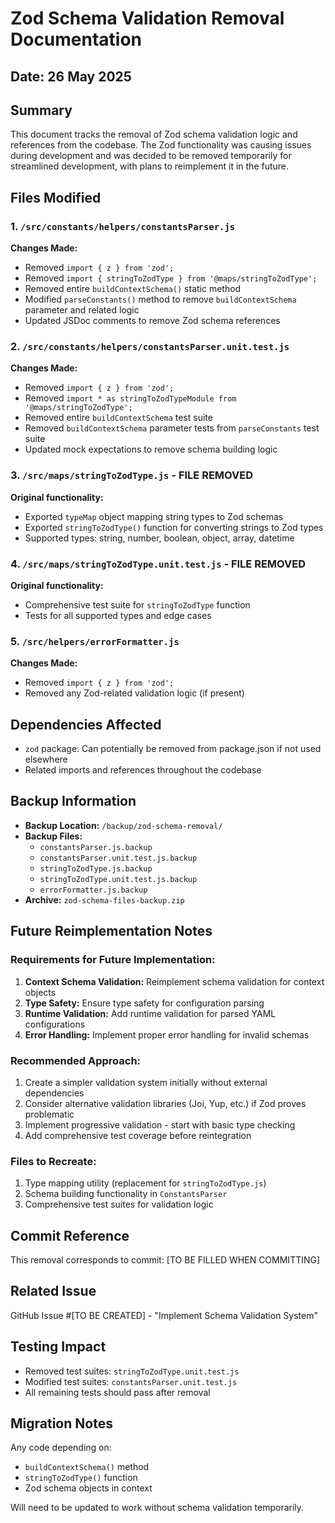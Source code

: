 # Zod Schema Validation Removal Documentation

## Date: 26 May 2025

## Summary
This document tracks the removal of Zod schema validation logic and references from the codebase. The Zod functionality was causing issues during development and was decided to be removed temporarily for streamlined development, with plans to reimplement it in the future.

## Files Modified

### 1. `/src/constants/helpers/constantsParser.js`
**Changes Made:**
- Removed `import { z } from 'zod';`
- Removed `import { stringToZodType } from '@maps/stringToZodType';`
- Removed entire `buildContextSchema()` static method
- Modified `parseConstants()` method to remove `buildContextSchema` parameter and related logic
- Updated JSDoc comments to remove Zod schema references

### 2. `/src/constants/helpers/constantsParser.unit.test.js`
**Changes Made:**
- Removed `import { z } from 'zod';`
- Removed `import * as stringToZodTypeModule from '@maps/stringToZodType';`
- Removed entire `buildContextSchema` test suite
- Removed `buildContextSchema` parameter tests from `parseConstants` test suite
- Updated mock expectations to remove schema building logic

### 3. `/src/maps/stringToZodType.js` - **FILE REMOVED**
**Original functionality:**
- Exported `typeMap` object mapping string types to Zod schemas
- Exported `stringToZodType()` function for converting strings to Zod types
- Supported types: string, number, boolean, object, array, datetime

### 4. `/src/maps/stringToZodType.unit.test.js` - **FILE REMOVED**
**Original functionality:**
- Comprehensive test suite for `stringToZodType` function
- Tests for all supported types and edge cases

### 5. `/src/helpers/errorFormatter.js`
**Changes Made:**
- Removed `import { z } from 'zod';`
- Removed any Zod-related validation logic (if present)

## Dependencies Affected
- `zod` package: Can potentially be removed from package.json if not used elsewhere
- Related imports and references throughout the codebase

## Backup Information
- **Backup Location:** `/backup/zod-schema-removal/`
- **Backup Files:**
  - `constantsParser.js.backup`
  - `constantsParser.unit.test.js.backup`
  - `stringToZodType.js.backup`
  - `stringToZodType.unit.test.js.backup`
  - `errorFormatter.js.backup`
- **Archive:** `zod-schema-files-backup.zip`

## Future Reimplementation Notes

### Requirements for Future Implementation:
1. **Context Schema Validation:** Reimplement schema validation for context objects
2. **Type Safety:** Ensure type safety for configuration parsing
3. **Runtime Validation:** Add runtime validation for parsed YAML configurations
4. **Error Handling:** Implement proper error handling for invalid schemas

### Recommended Approach:
1. Create a simpler validation system initially without external dependencies
2. Consider alternative validation libraries (Joi, Yup, etc.) if Zod proves problematic
3. Implement progressive validation - start with basic type checking
4. Add comprehensive test coverage before reintegration

### Files to Recreate:
1. Type mapping utility (replacement for `stringToZodType.js`)
2. Schema building functionality in `ConstantsParser`
3. Comprehensive test suites for validation logic

## Commit Reference
This removal corresponds to commit: [TO BE FILLED WHEN COMMITTING]

## Related Issue
GitHub Issue #[TO BE CREATED] - "Implement Schema Validation System"

## Testing Impact
- Removed test suites: `stringToZodType.unit.test.js`
- Modified test suites: `constantsParser.unit.test.js`
- All remaining tests should pass after removal

## Migration Notes
Any code depending on:
- `buildContextSchema()` method
- `stringToZodType()` function
- Zod schema objects in context

Will need to be updated to work without schema validation temporarily.
